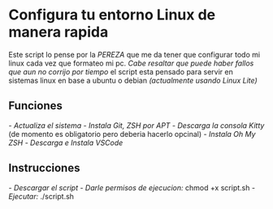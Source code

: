 # Configura tu entorno Linux de manera rapida

Este script lo pense por la *PEREZA* que me da tener que configurar todo mi linux cada vez que formateo mi pc.
*Cabe resaltar que puede haber fallos que aun no corrijo por tiempo*
el script esta pensado para servir en sistemas linux en base a ubuntu o debian *(actualmente usando Linux Lite)*

## Funciones

*- Actualiza el sistema*
*- Instala Git, ZSH por APT*
*- Descarga la consola Kitty* (de momento es obligatorio pero deberia hacerlo opcinal)
*- Instala Oh My ZSH*
*- Descarga e Instala VSCode*

## Instrucciones

*- Descargar el script*
*- Darle permisos de ejecucion:* chmod +x script.sh
*- Ejecutar:* ./script.sh
